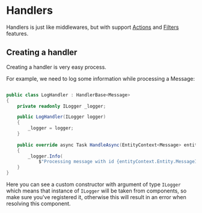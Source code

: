# Handlers

Handlers is just like middlewares, but with support [Actions](../actions) and [Filters](../filters) features.

## Creating a handler

Creating a handler is very easy process.

For example, we need to log some information while processing a Message:

```csharp

public class LogHandler : HandlerBase<Message>
{
    private readonly ILogger _logger;

    public LogHandler(ILogger logger)
    {
        _logger = logger;
    }
    
    public override async Task HandleAsync(EntityContext<Message> entityContext, CancellationToken cancellationToken)
    {
        _logger.Info(
            $"Processing message with id {entityContext.Entity.MessageId} from user with id {entityContext.User!.Id}.");
    }
}

```

Here you can see a custom constructor with argument of type `ILogger` which means that instance of `ILogger` will be taken from components, so make sure you've registered it, otherwise this will result in an error when resolving this component.
